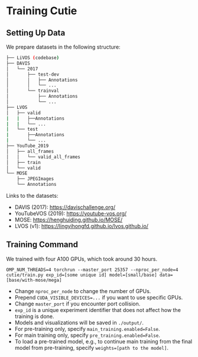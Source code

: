 # Training Cutie

## Setting Up Data

We prepare datasets in the following structure:

```bash
├── LiVOS (codebase)
├── DAVIS
│   └── 2017
│       ├── test-dev
│       │   ├── Annotations
│       │   └── ...
│       └── trainval
│           ├── Annotations
│           └── ...
├── LVOS
│   ├── valid
|   |   ├──Annotations
|   |   └── ...
|   └── test
|       ├──Annotations
|       └── ...
├── YouTube_2019
│   ├── all_frames
│   │   └── valid_all_frames
│   ├── train
│   └── valid
└── MOSE
    ├── JPEGImages
    └── Annotations
```

Links to the datasets:
- DAVIS (2017): https://davischallenge.org/
- YouTubeVOS (2019): https://youtube-vos.org/
- MOSE: https://henghuiding.github.io/MOSE/
- LVOS (v1): https://lingyihongfd.github.io/lvos.github.io/

## Training Command

We trained with four A100 GPUs, which took around 30 hours.

```
OMP_NUM_THREADS=4 torchrun --master_port 25357 --nproc_per_node=4 cutie/train.py exp_id=[some unique id] model=[small/base] data=[base/with-mose/mega]
```

- Change `nproc_per_node` to change the number of GPUs.
- Prepend `CUDA_VISIBLE_DEVICES=...` if you want to use specific GPUs.
- Change `master_port` if you encounter port collision.
- `exp_id` is a unique experiment identifier that does not affect how the training is done.
- Models and visualizations will be saved in `./output/`.
- For pre-training only, specify `main_training.enabled=False`.
- For main training only, specify `pre_training.enabled=False`.
- To load a pre-trained model, e.g., to continue main training from the final model from pre-training, specify `weights=[path to the model]`.
